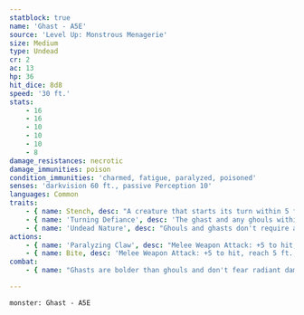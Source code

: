 ```yaml
---
statblock: true
name: 'Ghast - A5E'
source: 'Level Up: Monstrous Menagerie'
size: Medium
type: Undead
cr: 2
ac: 13
hp: 36
hit_dice: 8d8
speed: '30 ft.'
stats:
    - 16
    - 16
    - 10
    - 10
    - 10
    - 8
damage_resistances: necrotic
damage_immunities: poison
condition_immunities: 'charmed, fatigue, paralyzed, poisoned'
senses: 'darkvision 60 ft., passive Perception 10'
languages: Common
traits:
    - { name: Stench, desc: "A creature that starts its turn within 5 feet of the ghast makes a DC 10 Constitution saving throw. On a failure, it is poisoned until the start of its next turn. On a success, it is immune to any ghast's Stench for 24 hours." }
    - { name: 'Turning Defiance', desc: 'The ghast and any ghouls within 30 feet make saving throws against being turned with advantage.' }
    - { name: 'Undead Nature', desc: "Ghouls and ghasts don't require air, sustenance, or sleep." }
actions:
    - { name: 'Paralyzing Claw', desc: "Melee Weapon Attack: +5 to hit, reach 5 ft., one target. Hit: 7 (1d8 + 3) slashing damage. If the target is a living creature, it makes a DC 10 Constitution saving throw. On a failure, the target is paralyzed for 1 minute. The target repeats the saving throw at the end of its turns, ending the effect on itself on a success. If the target's saving throw is successful or the effect ends for it, it is immune to any Paralyzing Claw for 24 hours." }
    - { name: Bite, desc: 'Melee Weapon Attack: +5 to hit, reach 5 ft., one incapacitated creature. Hit: 8 (1d10 + 3) piercing damage.' }
combat:
    - { name: "Ghasts are bolder than ghouls and don't fear radiant damage or elves", desc: 'A ghast retreats only if it sees another ghast defeated.' }

---
```

```statblock
monster: Ghast - A5E
```
